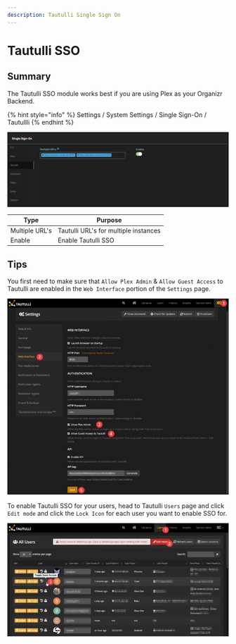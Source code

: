 ```yaml
---
description: Tautulli Single Sign On
---
```


# Tautulli SSO

## Summary

The Tautulli SSO module works best if you are using Plex as your Organizr Backend.

{% hint style="info" %}
Settings / System Settings / Single Sign-On / Tautullli
{% endhint %}

![](<../../.gitbook/assets/image (34).png>)

| **Type**       | **Purpose**                           |
| -------------- | ------------------------------------- |
| Multiple URL's | Tautulli URL's for multiple instances |
| Enable         | Enable Tautulli SSO                   |

## Tips

You first need to make sure that `Allow Plex Admin` & `Allow Guest Access` to Tautulli are enabled in the `Web Interface` portion of the `Settings` page.

![](<../../.gitbook/assets/image (35).png>)

To enable Tautulli SSO for your users, head to Tautulli `Users` page and click `Edit mode` and click the `Lock Icon` for each user you want to enable SSO for.

![](<../../.gitbook/assets/image (36).png>)
